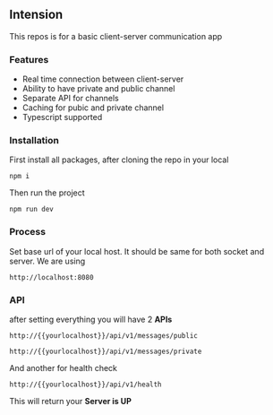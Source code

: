 ## Intension

This repos is for a basic client-server communication app

### Features

- Real time connection between client-server
- Ability to have private and public channel
- Separate API for channels
- Caching for pubic and private channel
- Typescript supported

### Installation

First install all packages, after cloning the repo in your local

```
npm i
```

Then run the project

```
npm run dev
```

### Process

Set base url of your local host. It should be same for both socket and server. We are using

```
http://localhost:8080
```

### API

after setting everything you will have 2 **APIs**

```
http://{{yourlocalhost}}/api/v1/messages/public
```

```
http://{{yourlocalhost}}/api/v1/messages/private
```

And another for health check

```
http://{{yourlocalhost}}/api/v1/health
```

This will return your **Server is UP**
